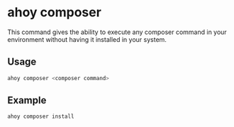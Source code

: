 # ahoy composer
This command gives the ability to execute any composer command in your environment without having it installed in your system.

## Usage
```bash
ahoy composer <composer command>
```

## Example

```bash
ahoy composer install
```
